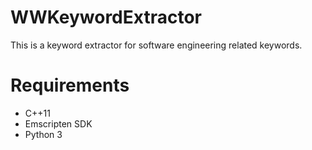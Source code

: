 # WWKeywordExtractor
This is a keyword extractor for software engineering related keywords.

# Requirements
- C++11
- Emscripten SDK
- Python 3